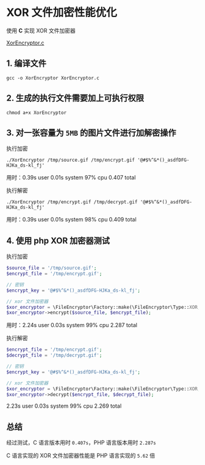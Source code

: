 # XOR 文件加密性能优化

使用 **C** 实现 XOR 文件加密器

[XorEncryptor.c](<https://github.com/xfdipzone/php-program/tree/master/php-file-encryptor/XorEncryptor.c>)

## 1. 编译文件

```shell
gcc -o XorEncryptor XorEncryptor.c
```

## 2. 生成的执行文件需要加上可执行权限

```shell
chmod a+x XorEncryptor
```

## 3. 对一张容量为 `5MB` 的图片文件进行加解密操作

执行加密

```shell
./XorEncryptor /tmp/source.gif /tmp/encrypt.gif '@#$%^&*()_asdfDFG-HJKa_ds-kl_fj'
```

用时：0.39s user 0.01s system 97% cpu 0.407 total

执行解密

```shell
./XorEncryptor /tmp/encrypt.gif /tmp/decrypt.gif '@#$%^&*()_asdfDFG-HJKa_ds-kl_fj'
```

用时：0.39s user 0.01s system 98% cpu 0.409 total

## 4. 使用 php XOR 加密器测试

执行加密

```php
$source_file = '/tmp/source.gif';
$encrypt_file = '/tmp/encrypt.gif';

// 密钥
$encrypt_key = '@#$%^&*()_asdfDFG-HJKa_ds-kl_fj';

// xor 文件加密器
$xor_encryptor = \FileEncryptor\Factory::make(\FileEncryptor\Type::XOR, $encrypt_key);
$xor_encryptor->encrypt($source_file, $encrypt_file);
```

用时：2.24s user 0.03s system 99% cpu 2.287 total

执行解密

```php
$encrypt_file = '/tmp/encrypt.gif';
$decrypt_file = '/tmp/decrypt.gif';

// 密钥
$encrypt_key = '@#$%^&*()_asdfDFG-HJKa_ds-kl_fj';

// xor 文件加密器
$xor_encryptor = \FileEncryptor\Factory::make(\FileEncryptor\Type::XOR, $encrypt_key);
$xor_encryptor->decrypt($encrypt_file, $decrypt_file);
```

2.23s user 0.03s system 99% cpu 2.269 total

## 总结

经过测试，C 语言版本用时 `0.407s`，PHP 语言版本用时 `2.287s`

C 语言实现的 XOR 文件加密器性能是 PHP 语言实现的 `5.62` 倍
